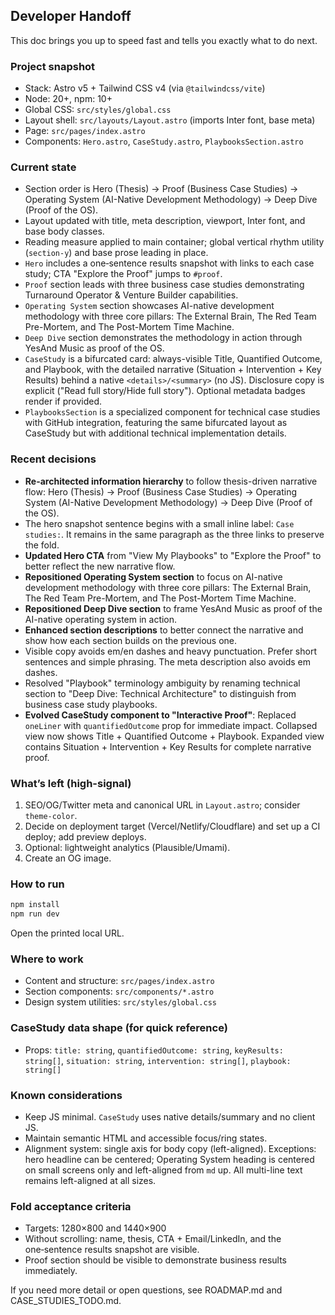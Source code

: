## Developer Handoff

This doc brings you up to speed fast and tells you exactly what to do next.

### Project snapshot
- Stack: Astro v5 + Tailwind CSS v4 (via `@tailwindcss/vite`)
- Node: 20+, npm: 10+
- Global CSS: `src/styles/global.css`
- Layout shell: `src/layouts/Layout.astro` (imports Inter font, base meta)
- Page: `src/pages/index.astro`
- Components: `Hero.astro`, `CaseStudy.astro`, `PlaybooksSection.astro`

### Current state
- Section order is Hero (Thesis) → Proof (Business Case Studies) → Operating System (AI-Native Development Methodology) → Deep Dive (Proof of the OS).
- Layout updated with title, meta description, viewport, Inter font, and base body classes.
- Reading measure applied to main container; global vertical rhythm utility (`section-y`) and base prose leading in place.
- `Hero` includes a one‑sentence results snapshot with links to each case study; CTA "Explore the Proof" jumps to `#proof`.
- `Proof` section leads with three business case studies demonstrating Turnaround Operator & Venture Builder capabilities.
- `Operating System` section showcases AI-native development methodology with three core pillars: The External Brain, The Red Team Pre-Mortem, and The Post-Mortem Time Machine.
- `Deep Dive` section demonstrates the methodology in action through YesAnd Music as proof of the OS.
- `CaseStudy` is a bifurcated card: always-visible Title, Quantified Outcome, and Playbook, with the detailed narrative (Situation + Intervention + Key Results) behind a native `<details>/<summary>` (no JS). Disclosure copy is explicit ("Read full story/Hide full story"). Optional metadata badges render if provided.
- `PlaybooksSection` is a specialized component for technical case studies with GitHub integration, featuring the same bifurcated layout as CaseStudy but with additional technical implementation details.

### Recent decisions
- **Re-architected information hierarchy** to follow thesis-driven narrative flow: Hero (Thesis) → Proof (Business Case Studies) → Operating System (AI-Native Development Methodology) → Deep Dive (Proof of the OS).
- The hero snapshot sentence begins with a small inline label: `Case studies:`. It remains in the same paragraph as the three links to preserve the fold.
- **Updated Hero CTA** from "View My Playbooks" to "Explore the Proof" to better reflect the new narrative flow.
- **Repositioned Operating System section** to focus on AI-native development methodology with three core pillars: The External Brain, The Red Team Pre-Mortem, and The Post-Mortem Time Machine.
- **Repositioned Deep Dive section** to frame YesAnd Music as proof of the AI-native operating system in action.
- **Enhanced section descriptions** to better connect the narrative and show how each section builds on the previous one.
- Visible copy avoids em/en dashes and heavy punctuation. Prefer short sentences and simple phrasing. The meta description also avoids em dashes.
- Resolved "Playbook" terminology ambiguity by renaming technical section to "Deep Dive: Technical Architecture" to distinguish from business case study playbooks.
- **Evolved CaseStudy component to "Interactive Proof"**: Replaced `oneLiner` with `quantifiedOutcome` prop for immediate impact. Collapsed view now shows Title + Quantified Outcome + Playbook. Expanded view contains Situation + Intervention + Key Results for complete narrative proof.

### What’s left (high-signal)
1) SEO/OG/Twitter meta and canonical URL in `Layout.astro`; consider `theme-color`.
2) Decide on deployment target (Vercel/Netlify/Cloudflare) and set up a CI deploy; add preview deploys.
3) Optional: lightweight analytics (Plausible/Umami).
4) Create an OG image.

### How to run
```bash
npm install
npm run dev
```
Open the printed local URL.

### Where to work
- Content and structure: `src/pages/index.astro`
- Section components: `src/components/*.astro`
- Design system utilities: `src/styles/global.css`

### CaseStudy data shape (for quick reference)
- Props: `title: string`, `quantifiedOutcome: string`, `keyResults: string[]`, `situation: string`, `intervention: string[]`, `playbook: string[]`

### Known considerations
- Keep JS minimal. `CaseStudy` uses native details/summary and no client JS.
- Maintain semantic HTML and accessible focus/ring states.
- Alignment system: single axis for body copy (left-aligned). Exceptions: hero headline can be centered; Operating System heading is centered on small screens only and left-aligned from `md` up. All multi-line text remains left-aligned at all sizes.

### Fold acceptance criteria
- Targets: 1280×800 and 1440×900
- Without scrolling: name, thesis, CTA + Email/LinkedIn, and the one‑sentence results snapshot are visible.
- Proof section should be visible to demonstrate business results immediately.

If you need more detail or open questions, see ROADMAP.md and CASE_STUDIES_TODO.md.


